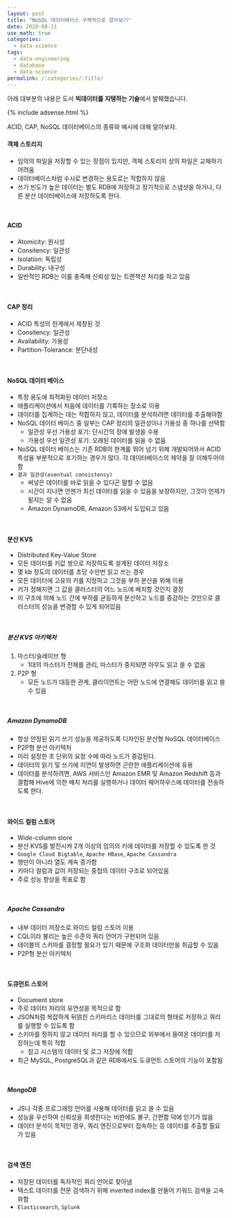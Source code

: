 ```yaml
---
layout: post
title: "NoSQL 데이터베이스 구체적으로 알아보기"
date: 2020-08-11
use_math: true
categories:
  - data-science
tags:
  - data-engineering
  - database
  - data-science
permalink: /:categories/:title/
---
```


아래 대부분의 내용은 도서 **빅데이터를 지탱하는 기술**에서 발췌했습니다.

{% include adsense.html %}

ACID, CAP, NoSQL 데이터베이스의 종류와 예시에 대해 알아보자.

#### 객체 스토리지
- 임의의 파일을 저장할 수 있는 장점이 있지만, 객체 스토리지 상의 파일은 교체하기 어려움
- 데이터베이스처럼 수시로 변경하는 용도로는 적합하지 않음
- 쓰기 빈도가 높은 데이터는 별도 RDB에 저장하고 정기적으로 스냅샷을 하거나, 다른 분산 데이터베이스에 저장하도록 한다.

<br/>

#### ACID
- Atomicity: 원시성
- Consitency: 일관성
- Isolation: 독립성
- Durability: 내구성
- 일반적인 RDB는 이를 충족해 신뢰성 있는 트랜잭션 처리를 하고 있음

<br/>

#### CAP 정리
- ACID 특성의 한계에서 제창된 것
- Consitency: 일관성
- Availability: 가용성
- Partition-Tolerance: 분단내성

<br/>

#### NoSQL 데이터 베이스
- 특정 용도에 최적화된 데이터 저장소
- 애플리케이션에서 처음에 데이터를 기록하는 장소로 이용
- 데이터를 집계하는 데는 적합하지 않고, 데이터를 분석하려면 데이터를 추출해야함
- NoSQL 데이터 베이스 중 일부는 CAP 정리의 일관성이나 가용성 중 하나를 선택함
  - 일관성 우선 가용성 포기: 단시간의 장애 발생을 수용
  - 가용성 우선 일관성 포기: 오래된 데이터를 읽을 수 없음
- NoSQL 데이터 베이스는 기존 RDB의 한계를 뛰어 넘기 위해 개발되어와서 ACID 특성을 부분적으로 포기하는 경우가 많다. 각 데이터베이스의 제약을 잘 이해두어야함
- `결과 일관성(eventual consistency)`
  - 써넣은 데이터를 바로 읽을 수 있다곤 말할 수 없음
  - 시간이 지나면 언젠가 최신 데이터를 읽을 수 있음을 보장하지만, 그것이 언제가 될지는 알 수 없음
  - Amazon DynamoDB, Amazon S3에서 도입되고 있음

<br/>

#### 분산 KVS
- Distributed Key-Value Store
- 모든 데이터를 키값 쌍으로 저장하도록 설계된 데이터 저장소
- 몇 kb 정도의 데이터를 초당 수만번 읽고 쓰는 경우
- 모든 데이터에 고유의 키를 지정하고 그것을 부하 분산을 위해 이용
- 키가 정해지면 그 값을 클러스터의 어느 노드에 배치할 것인지 결정
- 이 구조에 의해 노드 간에 부하를 균등하게 분산하고 노드를 증감하는 것만으로 클러스터의 성능을 변경할 수 있게 되어있음

<br/>

##### 분산 KVS 아키텍처
1. 마스터/슬레이브 형
   - 1대의 마스터가 전체를 관리, 마스터가 중지되면 아무도 읽고 쓸 수 없음
2. P2P 형
   - 모든 노드가 대등한 관계, 클라이언트는 어떤 노드에 연결해도 데이터를 읽고 쓸 수 있음

<br/>

##### Amazon DynamoDB
- 항상 안정된 읽기 쓰기 성능을 제공하도록 디자인된 분산형 NoSQL 데이터베이스
- P2P형 분산 아키텍처
- 미리 설정한 초 단위의 요청 수에 따라 노드가 증감된다.
- 데이터의 읽기 및 쓰기에 지연이 발생하면 곤란한 애플리케이션에 유용
- 데이터를 분석하려면, AWS 서비스인 Amazon EMR 및 Amazon Redshift 등과 결합해 Hive에 의한 배치 처리를 실행하거나 데이터 웨어하우스에 데이터를 전송하도록 한다.

<br/>

#### 와이드 컬럼 스토어
- Wide-column store
- 분산 KVS를 발전시켜 2개 이상의 임의의 키에 데이터를 저장할 수 있도록 한 것
- `Google Cloud Bigtable`, `Apache HBase`, `Apache Cassandra`
- 행만이 아니라 열도 계속 증가함
- 키마다 컬럼과 값이 저장되는 중첩의 데이터 구조로 되어있음
- 주로 성능 향상을 목표로 함

<br/>

##### Apache Cassandra
- 내부 데이터 저장소로 와이드 컬럼 스토어 이용
- CQL이라 불리는 높은 수준의 쿼리 언어가 구현되어 있음
- 테이블의 스키마를 결정할 필요가 있기 때문에 구조화 데이터만을 취급할 수 있음
- P2P형 분산 아키텍처

<br/>

#### 도큐먼트 스토어
- Document store
- 주로 데이터 처리의 유연성을 목적으로 함
- JSON처럼 복잡하게 뒤얽힌 스키마리스 데이터를 그대로의 형태로 저장하고 쿼리를 실행할 수 있도록 함
- 스키마를 정하지 않고 데이터 처리를 할 수 있으므로 외부에서 들여온 데이터를 저장하는데 특히 적합
  - 참고 시스템의 데이터 및 로그 저장에 적합
- 최근 MySQL, PostgreSQL과 같은 RDB에서도 도큐먼트 스토어의 기능이 포함됨

<br/>

##### MongoDB
- JS나 각종 프로그래밍 언어를 사용해 데이터를 읽고 쓸 수 있음
- 성능을 우선하여 신뢰성을 희생한다는 비판에도 불구, 간편함 덕에 인기가 많음
- 데이터 분석이 목적인 경우, 쿼리 엔진으로부터 접속하는 등 데이터를 추출할 필요가 있음

<br/>

#### 검색 엔진
- 저장된 데이터를 독자적인 쿼리 언어로 찾아냄
- 텍스트 데이터를 전문 검색하기 위해 inverted index를 만들어 키워드 검색을 고속화함
- `Elasticsearch`, `Splunk`
